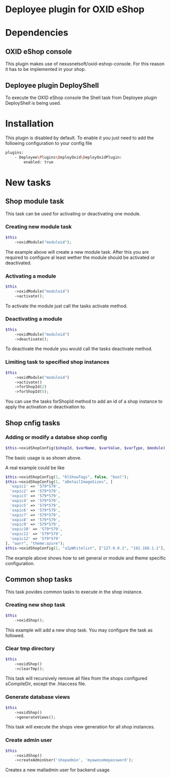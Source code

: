 Deployee plugin for OXID eShop
==============================
# Dependencies
## OXID eShop console
This plugin makes use of nexusnetsoft/oxid-eshop-console. For this reason it has to be implemented in your shop.

## Deployee plugin DeployShell
To execute the OXID eShop console the Shell task from Deployee plugin DeployShell is being used.

# Installation
This plugin is disabled by default. To enable it you just need to add the following configuration to your config file
```bash
plugins:
    - Deployee\Plugins\DeployOxid\DeployOxidPlugin:
        enabled: true
```

# New tasks
## Shop module task
This task can be used for activating or deactivating one module.

### Creating new module task
```php
$this
    ->oxidModule("moduleid");
```
The example above will create a new module task. After this you are required to configure al least wether the module should be activated or deactivated.

### Activating a module
```php
$this
    ->oxidModule("moduleid")
    ->activate();
```
To activate the module just call the tasks activate method.

### Deactivating a module
```php
$this
    ->oxidModule("moduleid")
    ->deactivate();
```
To deactivate the module you would call the tasks deactivate method.

### Limiting task to specified shop instances
```php
$this
    ->oxidModule("moduleid")
    ->activate()
    ->forShopId(2)
    ->forShopId(5);
```
You can use the tasks forShopId method to add an id of a shop instance to apply the activation or deactivation to.

## Shop cnfig tasks
### Adding or modify a databse shop config
```php
$this->oxidShopConfig($shopId, $varName, $varValue, $varType, $module);
```
The basic usage is as shown above.

A real example could be like
```php
$this->oxidShopConfig(1, "blShowTags", false, "bool");
$this->oxidShopConfig(1, "aDetailImageSizes", [
  'oxpic1' => '579*579',
  'oxpic2' => '579*579',
  'oxpic3' => '579*579',
  'oxpic4' => '579*579',
  'oxpic5' => '579*579',
  'oxpic6' => '579*579',
  'oxpic7' => '579*579',
  'oxpic8' => '579*579',
  'oxpic9' => '579*579',
  'oxpic10' => '579*579',
  'oxpic11' => '579*579',
  'oxpic12' => '579*579'
], "aarr", "theme:azure");
$this->oxidShopConfig(1, "aIpWhitelist", ["127.0.0.1", "192.168.1.1"], "arr", "module:phz_ipblock");
```
The example above shows how to set general or module and theme specific configuration.

## Common shop tasks
This task povides common tasks to execute in the shop instance.

### Creating new shop task
```php
$this
    ->oxidShop();
```
This example will add a new shop task. You may configure the task as followed.

### Clear tmp directory
```php
$this
    ->oxidShop()
    ->clearTmp();
```
This task will recursively remove all files from the shops configured sCompileDir, except the .htaccess file.

### Generate database views
```php
$this
    ->oxidShop()
    ->generateViews();
```
This task will execute the shops view generation for all shop instances.

### Create admin user
```php
$this
    ->oxidShop()
    ->createAdminUser('shopadmin', 'myawesomepassword');
```
Creates a new malladmin user for backend usage